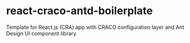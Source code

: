 # react-craco-antd-boilerplate
Template for React.js (CRA) app with CRACO configuration layer and Ant Design UI component library
